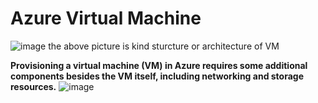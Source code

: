 # Azure Virtual Machine 
![image](https://user-images.githubusercontent.com/71833866/189128983-ae3963a3-2d24-4b5d-a21c-d459f587d36e.png)
the above picture is kind sturcture or architecture of VM

**Provisioning a virtual machine (VM) in Azure requires some additional components besides the VM itself, including networking and storage resources.**
![image](https://user-images.githubusercontent.com/71833866/189907697-6f8bb43a-9d4f-4804-9120-f85de05eba35.png)
